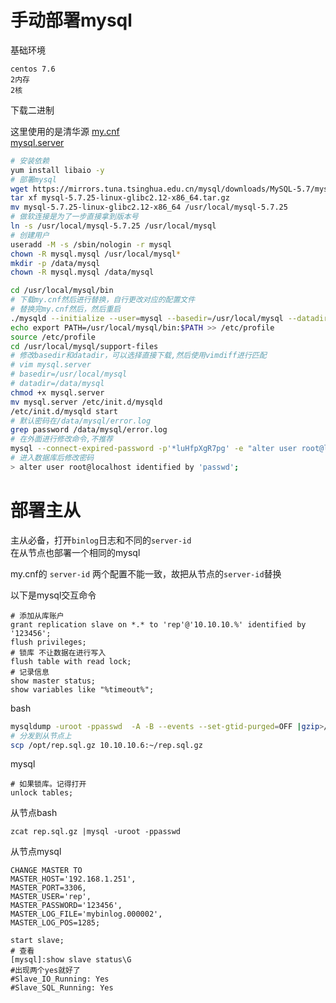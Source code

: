 # 手动部署mysql

基础环境
```
centos 7.6
2内存
2核
```

下载二进制

这里使用的是清华源
[my.cnf](https://kubernetes.hankbook.cn/manifests/example/mysql/my.cnf)  
[mysql.server](https://kubernetes.hankbook.cn/manifests/example/mysql/mysql.server)  
```bash
# 安装依赖
yum install libaio -y
# 部署mysql
wget https://mirrors.tuna.tsinghua.edu.cn/mysql/downloads/MySQL-5.7/mysql-5.7.25-linux-glibc2.12-x86_64.tar.gz
tar xf mysql-5.7.25-linux-glibc2.12-x86_64.tar.gz
mv mysql-5.7.25-linux-glibc2.12-x86_64 /usr/local/mysql-5.7.25
# 做软连接是为了一步直接拿到版本号
ln -s /usr/local/mysql-5.7.25 /usr/local/mysql
# 创建用户
useradd -M -s /sbin/nologin -r mysql
chown -R mysql.mysql /usr/local/mysql*
mkdir -p /data/mysql
chown -R mysql.mysql /data/mysql

cd /usr/local/mysql/bin
# 下载my.cnf然后进行替换，自行更改对应的配置文件
# 替换完my.cnf然后，然后重启
./mysqld --initialize --user=mysql --basedir=/usr/local/mysql --datadir=/data/mysql
echo export PATH=/usr/local/mysql/bin:$PATH >> /etc/profile
source /etc/profile
cd /usr/local/mysql/support-files
# 修改basedir和datadir，可以选择直接下载,然后使用vimdiff进行匹配
# vim mysql.server
# basedir=/usr/local/mysql
# datadir=/data/mysql
chmod +x mysql.server
mv mysql.server /etc/init.d/mysqld
/etc/init.d/mysqld start
# 默认密码在/data/mysql/error.log
grep password /data/mysql/error.log
# 在外面进行修改命令,不推荐
mysql --connect-expired-password -p'*luHfpXgR7pg' -e "alter user root@localhost identified by 'passwd';"
# 进入数据库后修改密码
> alter user root@localhost identified by 'passwd';
```

# 部署主从
主从必备，打开`binlog`日志和不同的`server-id`   
在从节点也部署一个相同的mysql

my.cnf的 `server-id` 两个配置不能一致，故把从节点的`server-id`替换

以下是mysql交互命令
```
# 添加从库账户
grant replication slave on *.* to 'rep'@'10.10.10.%' identified by '123456';
flush privileges;
# 锁库 不让数据在进行写入
flush table with read lock;
# 记录信息
show master status;
show variables like "%timeout%";
```
bash
```bash
mysqldump -uroot -ppasswd  -A -B --events --set-gtid-purged=OFF |gzip>/opt/rep.sql.gz
# 分发到从节点上
scp /opt/rep.sql.gz 10.10.10.6:~/rep.sql.gz
```
mysql
```
# 如果锁库。记得打开
unlock tables;
```

从节点bash

```
zcat rep.sql.gz |mysql -uroot -ppasswd
```

从节点mysql

```
CHANGE MASTER TO
MASTER_HOST='192.168.1.251',
MASTER_PORT=3306,
MASTER_USER='rep',
MASTER_PASSWORD='123456',
MASTER_LOG_FILE='mybinlog.000002',
MASTER_LOG_POS=1285;

start slave;
# 查看
[mysql]:show slave status\G
#出现两个yes就好了
#Slave_IO_Running: Yes
#Slave_SQL_Running: Yes
```
